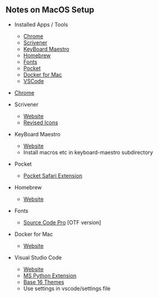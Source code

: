 ## Notes on MacOS Setup

- Installed Apps / Tools
    - [Chrome](#chrome)
    - [Scrivener](#scrivener)
    - [KeyBoard Maestro](#keyboard-maestro)
    - [Homebrew](#homebrew)
    - [Fonts](#fonts)
    - [Pocket](#pocket)
    - [Docker for Mac](#docker-for-mac)
    - [VSCode](#vscode)

- [Chrome](https://www.google.com/chrome/)

- Scrivener
    - [Website](https://www.literatureandlatte.com/scrivener.php)
    - [Revised Icons](https://dribbble.com/shots/978125-Scrivener-Icon-Replacement)

- KeyBoard Maestro
    - [Website](https://www.keyboardmaestro.com/main/)
    - Install macros etc in keyboard-maestro subdirectory

- Pocket
    - [Pocket Safari Extension](https://safari-extensions.apple.com/details/?id=com.ideashower.pocket.safari-ET279A6R5N)

 - Homebrew
    - [Website](https://brew.sh)

- Fonts
    - [Source Code Pro](https://github.com/adobe-fonts/source-code-pro) [OTF version]

- Docker for Mac
    - [Website](https://www.docker.com/docker-mac)

- Visual Studio Code
    - [Website](https://code.visualstudio.com)
    - [MS Python Extension](https://github.com/Microsoft/vscode-python)
    - [Base 16 Themes](https://marketplace.visualstudio.com/items?itemName=AndrsDC.base16-themes)
    - Use settings in vscode/settings file